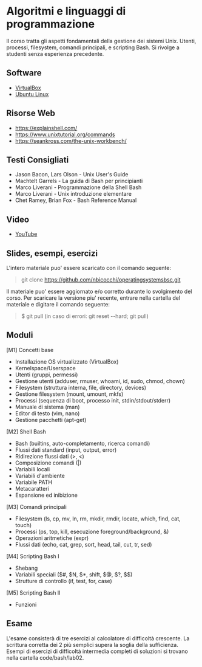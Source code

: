 # Algoritmi e linguaggi di programmazione

Il corso tratta gli aspetti fondamentali della gestione dei sistemi Unix. Utenti, processi, filesystem, comandi principali, e scripting Bash. Si rivolge a studenti senza esperienza precedente.

## Software
* [VirtualBox](https://www.virtualbox.org/wiki/Downloads)
* [Ubuntu Linux](https://www.ubuntu-it.org/download)

## Risorse Web
* https://explainshell.com/
* https://www.unixtutorial.org/commands
* https://seankross.com/the-unix-workbench/

## Testi Consigliati
* Jason Bacon, Lars Olson - Unix User's Guide
* Machtelt Garrels - La guida di Bash per principianti
* Marco Liverani - Programmazione della Shell Bash
* Marco Liverani - Unix introduzione elementare
* Chet Ramey, Brian Fox - Bash Reference Manual

## Video
* [YouTube](https://www.youtube.com/watch?v=mWjhPDmyV-w&list=PLhlcRDRHVUzR-5TKDC1VPMtyhEyyQ5uwy)

## Slides, esempi, esercizi
L'intero materiale puo' essere scaricato con il comando seguente:

> git clone https://github.com/nbicocchi/operatingsystemsbsc.git

Il materiale puo' essere aggiornato e/o corretto durante lo svolgimento del corso. Per scaricare la versione piu' recente, entrare nella cartella del materiale e digitare il comando seguente:

> $ git pull (in caso di errori: git reset --hard; git pull)

## Moduli 
[M1] Concetti base
* Installazione OS virtualizzato (VirtualBox)
* Kernelspace/Userspace
* Utenti (gruppi, permessi)
* Gestione utenti (adduser, rmuser, whoami, id, sudo, chmod, chown)
* Filesystem (struttura interna, file, directory, devices)
* Gestione filesystem (mount, umount, mkfs)
* Processi (sequenza di boot, processo init, stdin/stdout/stderr)
* Manuale di sistema (man)
* Editor di testo (vim, nano)
* Gestione pacchetti (apt-get)

[M2] Shell Bash
* Bash (builtins, auto-completamento, ricerca comandi)
* Flussi dati standard (input, output, error)
* Ridirezione flussi dati (>, <)
* Composizione comandi (|)
* Variabili locali
* Variabili d'ambiente
* Variabile PATH
* Metacaratteri
* Espansione ed inibizione

[M3] Comandi principali
* Filesystem (ls, cp, mv, ln, rm, mkdir, rmdir, locate, which, find, cat, touch)
* Processi (ps, top, kill, esecuzione foreground/background, &)
* Operazioni aritmetiche (expr)
* Flussi dati (echo, cat, grep, sort, head, tail, cut, tr, sed)

[M4] Scripting Bash I
* Shebang
* Variabili speciali ($#, $N, $\*, shift, $@, $?, $$)
* Strutture di controllo (if, test, for, case) 

[M5] Scripting Bash II
* Funzioni

## Esame
L'esame consisterà di tre esercizi al calcolatore di difficoltà crescente. La scrittura corretta dei 2 più semplici supera la soglia della sufficienza. Esempi di esercizi di difficoltà intermedia  completi di soluzioni si trovano nella cartella code/bash/lab02.


